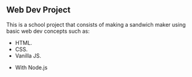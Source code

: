 ## Web Dev Project
This is a school project that consists of making a sandwich maker using basic web dev concepts such as:
- HTML.
- CSS.
- Vanilla JS.
* With Node.js